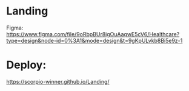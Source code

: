 # Landing
Figma:
https://www.figma.com/file/9oRbpBUr8igOuAaqwE5cV6/Healthcare?type=design&node-id=0%3A1&mode=design&t=9gKpULvkb8Bi5e9z-1
# Deploy:
https://scorpio-winner.github.io/Landing/